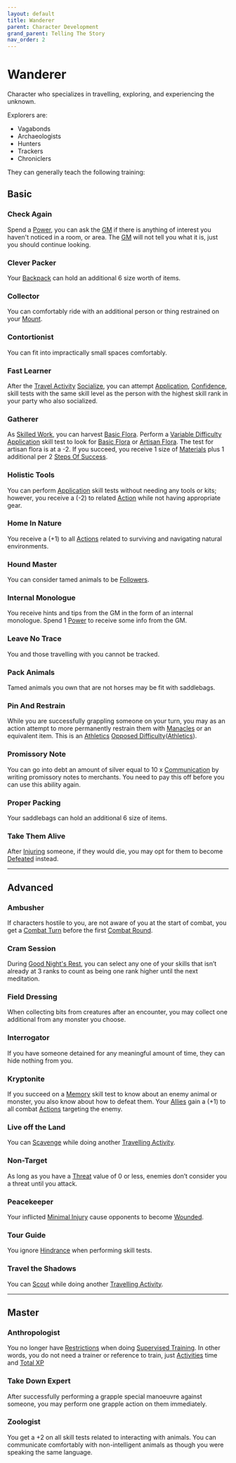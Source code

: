 ```yaml
---
layout: default
title: Wanderer
parent: Character Development
grand_parent: Telling The Story
nav_order: 2
---
```

# Wanderer
Character who specializes in travelling, exploring, and experiencing the unknown.

Explorers are:
* Vagabonds
* Archaeologists
* Hunters
* Trackers
* Chroniclers

They can generally teach the following training:

## Basic

### Check Again
Spend a [Power](Core/Stats#Max%20Power), you can ask the [GM](How-To-Play#GM) if there is anything of interest you haven't noticed in a room, or area. The [GM](How-To-Play#GM) will not tell you what it is, just you should continue looking.

### Clever Packer
Your [Backpack](Storage#Backpack) can hold an additional 6 size worth of items.

### Collector
You can comfortably ride with an additional person or thing restrained on your [Mount](Mounts).

### Contortionist
You can fit into impractically small spaces comfortably.

### Fast Learner
After the [Travel Activity](Activities#Travel%20Activity) [Socialize](Activities#Socialize), you can attempt [Application](Core/Intelligence#Application), [Confidence](Core/Communication#Confidence), skill tests with the same skill level as the person with the highest skill rank in your party who also socialized. 

### Gatherer
As [Skilled Work](Activities#Skilled%20Work), you can harvest [Basic Flora](Flora#Basic%20Flora). Perform a [Variable Difficulty](Core/Skills#Variable%20Difficulty) [Application](Core/Intelligence#Application) skill test to look for [Basic Flora](Flora#Basic%20Flora) or [Artisan Flora](Flora#Artisan%20Flora). The test for artisan flora is at a -2. If you succeed, you receive 1 size of [Materials](Materials) plus 1 additional per 2 [Steps Of Success](Core/Skills#Step%20Of%20Success).

### Holistic Tools
You can perform [Application](Core/Intelligence#Application) skill tests without needing any tools or kits; however, you receive a (-2) to related [Action](Core/Terminology#Action) while not having appropriate gear.

### Home In Nature
You receive a (+1) to all [Actions](Core/Terminology#Action) related to surviving and navigating natural environments.

### Hound Master
You can consider tamed animals to be [Followers](Core/Terminology#Follower).

### Internal Monologue
You receive hints and tips from the GM in the form of an internal monologue. Spend 1 [Power](Core/Stats#Max%20Power) to receive some info from the GM.

### Leave No Trace
You and those travelling with you cannot be tracked.

### Pack Animals
Tamed animals you own that are not horses may be fit with saddlebags.

### Pin And Restrain
While you are successfully grappling someone on your turn, you may as an action attempt to more permanently restrain them with [Manacles](Example-Gear#Manacles) or an equivalent item. This is an [Athletics](Core/Strength#Athletics) [Opposed Difficulty](Core/Skills#Opposed%20Difficulty)([Athletics](Core/Strength#Athletics)).

### Promissory Note
You can go into debt an amount of silver equal to 10 x [Communication](Core/Communication) by writing promissory notes to merchants. You need to pay this off before you can use this ability again.
### Proper Packing
Your saddlebags can hold an additional 6 size of items.

### Take Them Alive
After [Injuring](Core/Injury) someone, if they would die, you may opt for them to become [Defeated](Core/Effects#Defeated) instead.


---

## Advanced

### Ambusher
If characters hostile to you, are not aware of you at the start of combat, you get a [Combat Turn](Core/Terminology#Combat%20Turn) before the first [Combat Round](Core/Terminology#Combat%20Round).

### Cram Session
During [Good Night's Rest](Activities#Good%20Night's%20Rest), you can select any one of your skills that isn’t already at 3 ranks to count as being one rank higher until the next meditation.

### Field Dressing
When collecting bits from creatures after an encounter, you may collect one additional from any monster you choose.

### Interrogator
If you have someone detained for any meaningful amount of time, they can hide nothing from you.

### Kryptonite
If you succeed on a [Memory](Core/Intelligence#Memory) skill test to know about an enemy animal or monster, you also know about how to defeat them. Your [Allies](Core/Terminology#Ally) gain a (+1) to all combat [Actions](Core/Terminology#Action) targeting the enemy.

### Live off the Land
You can [Scavenge](Activities#Scavenge) while doing another [Travelling Activity](Activities#Travelling%20Activity).

### Non-Target
As long as you have a [Threat](Core/Stats#Threat) value of 0 or less, enemies don’t consider you a threat until you attack.
### Peacekeeper
Your inflicted [Minimal Injury](Core/Injury#Minimal%20Injury) cause opponents to become [Wounded](Core/Effects#Wounded).

### Tour Guide
You ignore [Hindrance](Core/Skills#Aid%20and%20Hindrance) when performing skill tests.

### Travel the Shadows
You can [Scout](Activities#Scout) while doing another [Travelling Activity](Activities#Travelling%20Activity).



---

## Master

### Anthropologist
You no longer have [Restrictions](Character-Development#Restrictions) when doing [Supervised Training](Activities#Supervised%20Learning). In other words, you do not need a trainer or reference to train, just [Activities](Activities) time and [Total XP](Core/Stats#Total%20XP)
### Take Down Expert
After successfully performing a grapple special manoeuvre against someone, you may perform one grapple action on them immediately.

### Zoologist
You get a +2 on all skill tests related to interacting with animals. You can communicate comfortably with non-intelligent animals as though you were speaking the same language.


